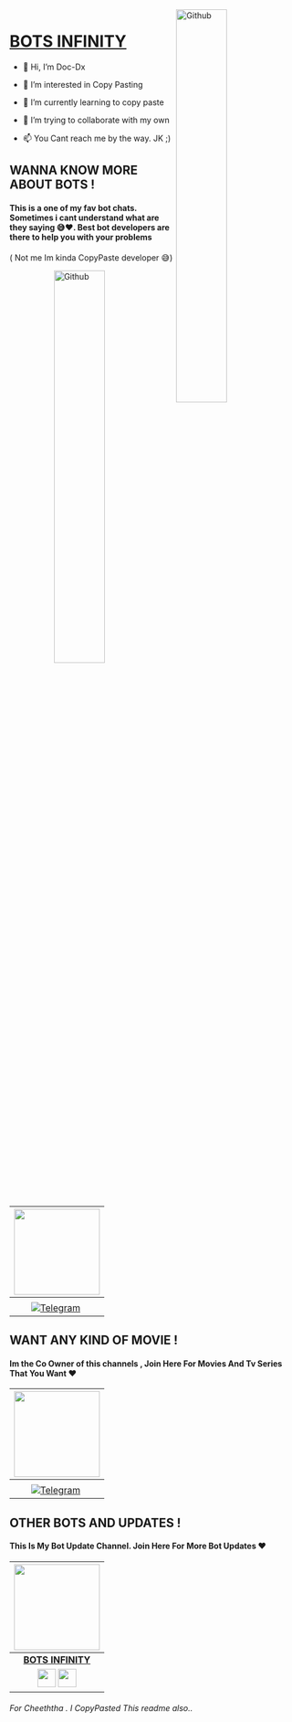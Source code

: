 <img width="42%" align="right" alt="Github" src="https://telegra.ph/file/4d13e46733e0d8e2d7d3d.jpg" />

# [BOTS INFINITY](https://t.me/bots_infinity) 

- 👋 Hi, I’m Doc-Dx

- 👀 I’m interested in Copy Pasting

- 🌱 I’m currently learning to copy paste

- 💞️ I’m trying to collaborate with my own

- 📫 You Cant reach me by the way. JK ;)



## WANNA KNOW MORE ABOUT BOTS !
#### This is a one of my fav bot chats. Sometimes i cant understand what are they saying 😅❤️. Best bot developers are there to help you with your problems 
( Not me Im kinda CopyPaste developer 😅)

<img width="42%" align="right" alt="Github" src="https://telegra.ph/file/6be88e29f77e9ca1319d2.jpg" />

|  <a href="https://t.me/botech_lanka"><img src="https://telegra.ph/file/77fc8c6170208509c374b.jpg" width="150px" height="150px" /></a> |
|:---------------------------------------------------------------------------------------------------------------------------------------: |
|                                                                                   |
|[![Telegram](https://img.shields.io/badge/Telegram-003245?style=flat&labelColor=224242&logoColor=white&for-the-badge&logo=telegram)](https://t.me/botech_lanka)&nbsp;



## WANT ANY KIND OF MOVIE !
#### Im the Co Owner of this channels , Join Here For Movies And Tv Series That You Want ❤️

|  <a href="https://t.me/infinityLK"><img src="https://telegra.ph/file/d9fe048e9a9b99b12821f.jpg" width="150px" height="150px" /></a> |
|:---------------------------------------------------------------------------------------------------------------------------------------: |
|                                                                                   |
|[![Telegram](https://img.shields.io/badge/Telegram-003245?style=flat&labelColor=224242&logoColor=white&for-the-badge&logo=telegram)](https://t.me/infinitylk)&nbsp;


## OTHER BOTS AND UPDATES ! 
#### This Is My Bot Update Channel. Join Here For More Bot Updates ❤️

|  <a href="https://t.me/bots_infinity/"><img src="https://telegra.ph/file/6763940fa978dbfe9742b.jpg" width="150px" height="150px" /></a> |
|:---------------------------------------------------------------------------------------------------------------------------------------: |
|       **[BOTS INFINITY](https://t.me/bots_infinity/)**                                                                                |
|<a href="https://t.me/dx_doc"><img src="https://upload-icon.s3.us-east-2.amazonaws.com/uploads/icons/png/1766858341556105723-512.png" width="32px" height="32px"></a>       <a href="https://github.com/Doc-Dx"><img src="https://cdn.iconscout.com/icon/free/png-256/github-108-438008.png" width="32px" height="32px"></a>|


###### For Cheeththa . I CopyPasted This readme also..


<!---
Doc-Dx/Doc-Dx is a ✨ special ✨ repository because its `README.md` (this file) appears on your GitHub profile.
You can click the Preview link to take a look at your changes.
--->
